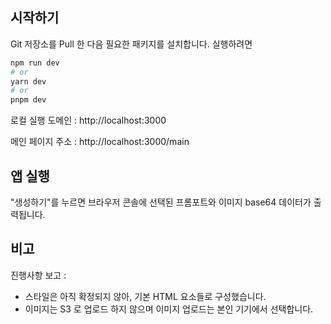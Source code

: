 ## 시작하기

Git 저장소를 Pull 한 다음 필요한 패키지를 설치합니다. 
실행하려면

```bash
npm run dev
# or
yarn dev
# or
pnpm dev
```
로컬 실행 도메인 : http://localhost:3000 

메인 페이지 주소 : http://localhost:3000/main

## 앱 실행 
"생성하기"를 누르면 브라우저 콘솔에 선택된 프롬포트와 이미지 base64 데이터가 출력됩니다. 

## 비고
진행사항 보고 : 
- 스타일은 아직 확정되지 않아, 기본 HTML 요소들로 구성했습니다.
- 이미지는 S3 로 업로드 하지 않으며 이미지 업로드는 본인 기기에서 선택합니다.
